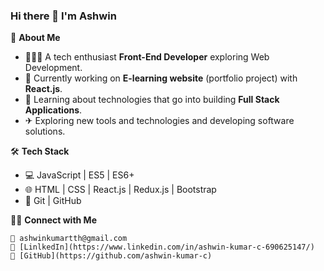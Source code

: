 ### Hi there 👋 I'm Ashwin

📖 **About Me**

  - 👨🏻‍💻 A tech enthusiast **Front-End Developer** exploring Web Development.
  - 🔭 Currently working on **E-learning website** (portfolio project) with **React.js**.
  - 🌱 Learning about technologies that go into building **Full Stack Applications**.
  - ✈ Exploring new tools and technologies and developing software solutions.

🛠 **Tech Stack**

  - 💻 JavaScript | ES5 | ES6+
  - 🌐 HTML | CSS | React.js | Redux.js | Bootstrap
  - 🔧 Git | GitHub

🤝🏻  **Connect  with Me**

    📧 ashwinkumartth@gmail.com    
    🔗 [LinlkedIn](https://www.linkedin.com/in/ashwin-kumar-c-690625147/)  
    🏬 [GitHub](https://github.com/ashwin-kumar-c)
